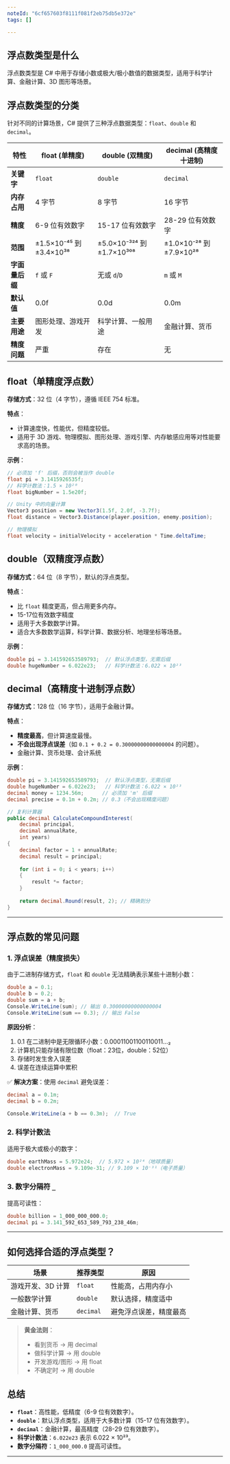 ```yaml
---
noteId: "6cf657603f8111f081f2eb75db5e372e"
tags: []

---
```


## 浮点数类型是什么

浮点数类型是 C# 中用于存储小数或极大/极小数值的数据类型，适用于科学计算、金融计算、3D 图形等场景。


## 浮点数类型的分类

针对不同的计算场景，C# 提供了三种浮点数据类型：`float`、`double` 和 `decimal`。

| 特性 | float (单精度) | double (双精度) | decimal (高精度十进制) |
|------|---------------|----------------|----------------------|
| **关键字** | `float` | `double` | `decimal` |
| **内存占用** | 4 字节 | 8 字节 | 16 字节 |
| **精度** | 6-9 位有效数字 | 15-17 位有效数字 | 28-29 位有效数字 |
| **范围** | ±1.5×10⁻⁴⁵ 到 ±3.4×10³⁸ | ±5.0×10⁻³²⁴ 到 ±1.7×10³⁰⁸ | ±1.0×10⁻²⁸ 到 ±7.9×10²⁸ |
| **字面量后缀** | `f` 或 `F` | 无或 `d`/`D` | `m` 或 `M` |
| **默认值** | 0.0f | 0.0d | 0.0m |
| **主要用途** | 图形处理、游戏开发 | 科学计算、一般用途 | 金融计算、货币 |
| **精度问题** | 严重 | 存在 | 无 |

## float（单精度浮点数）
**存储方式**：32 位（4 字节），遵循 IEEE 754 标准。

**特点**：

  - 计算速度快，性能优，但精度较低。
  - 适用于 3D 游戏、物理模拟、图形处理、游戏引擎、内存敏感应用等对性能要求高的场景。

**示例**：
```csharp
// 必须加 'f' 后缀，否则会被当作 double
float pi = 3.1415926535f;  
// 科学计数法：1.5 × 10²⁰
float bigNumber = 1.5e20f;

// Unity 中的向量计算
Vector3 position = new Vector3(1.5f, 2.0f, -3.7f);
float distance = Vector3.Distance(player.position, enemy.position);

// 物理模拟
float velocity = initialVelocity + acceleration * Time.deltaTime;  
```

## double（双精度浮点数）
**存储方式**：64 位（8 字节），默认的浮点类型。

**特点**：

- 比 `float` 精度更高，但占用更多内存。
- 15-17位有效数字精度
- 适用于大多数数学计算。
- 适合大多数数学运算，科学计算、数据分析、地理坐标等场景。

**示例**：

```csharp
double pi = 3.141592653589793;  // 默认浮点类型，无需后缀
double hugeNumber = 6.022e23;   // 科学计数法：6.022 × 10²³
```

## decimal（高精度十进制浮点数）
**存储方式**：128 位（16 字节），适用于金融计算。

**特点**：

- **精度最高**，但计算速度最慢。
- **不会出现浮点误差**（如 `0.1 + 0.2 = 0.30000000000000004` 的问题）。
- 金融计算、货币处理、会计系统

**示例**：

```csharp
double pi = 3.141592653589793;  // 默认浮点类型，无需后缀
double hugeNumber = 6.022e23;   // 科学计数法：6.022 × 10²³
decimal money = 1234.56m;      // 必须加 'm' 后缀
decimal precise = 0.1m + 0.2m; // 0.3（不会出现精度问题）

// 复利计算器
public decimal CalculateCompoundInterest(
    decimal principal, 
    decimal annualRate, 
    int years)
{
    decimal factor = 1 + annualRate;
    decimal result = principal;
    
    for (int i = 0; i < years; i++)
    {
        result *= factor;
    }
    
    return decimal.Round(result, 2); // 精确到分
}
```

---

## **浮点数的常见问题**
### **1. 浮点误差（精度损失）**
由于二进制存储方式，`float` 和 `double` 无法精确表示某些十进制小数：
```csharp
double a = 0.1;
double b = 0.2;
double sum = a + b;
Console.WriteLine(sum); // 输出 0.30000000000000004
Console.WriteLine(sum == 0.3); // 输出 False
```
**原因分析**：

1. 0.1 在二进制中是无限循环小数：0.00011001100110011...₂
2. 计算机只能存储有限位数（float：23位，double：52位）
3. 存储时发生舍入误差
4. 误差在连续运算中累积

✅ **解决方案**：使用 `decimal` 避免误差：
```csharp
decimal a = 0.1m;
decimal b = 0.2m;

Console.WriteLine(a + b == 0.3m);  // True
```

### **2. 科学计数法**
适用于极大或极小的数字：
```csharp
double earthMass = 5.972e24;  // 5.972 × 10²⁴（地球质量）
double electronMass = 9.109e-31; // 9.109 × 10⁻³¹（电子质量）
```

### **3. 数字分隔符 `_`**
提高可读性：
```csharp
double billion = 1_000_000_000.0;
decimal pi = 3.141_592_653_589_793_238_46m;
```

---

## **如何选择合适的浮点类型？**
| 场景                | 推荐类型   | 原因                     |
|---------------------|------------|--------------------------|
| 游戏开发、3D 计算   | `float`    | 性能高，占用内存小       |
| 一般数学计算        | `double`   | 默认选择，精度适中       |
| 金融计算、货币      | `decimal`  | 避免浮点误差，精度最高   |

> **黄金法则**：  
> - 看到货币 → 用 decimal  
> - 做科学计算 → 用 double  
> - 开发游戏/图形 → 用 float  
> - 不确定时 → 用 double

## **总结**
- **`float`**：高性能，低精度（6-9 位有效数字）。
- **`double`**：默认浮点类型，适用于大多数计算（15-17 位有效数字）。
- **`decimal`**：金融计算，最高精度（28-29 位有效数字）。
- **科学计数法**：`6.022e23` 表示 6.022 × 10²³。
- **数字分隔符**：`1_000_000.0` 提高可读性。

---